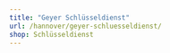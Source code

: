 ```yaml
---
title: "Geyer Schlüsseldienst"
url: /hannover/geyer-schluesseldienst/
shop: Schlüsseldienst
---
```

